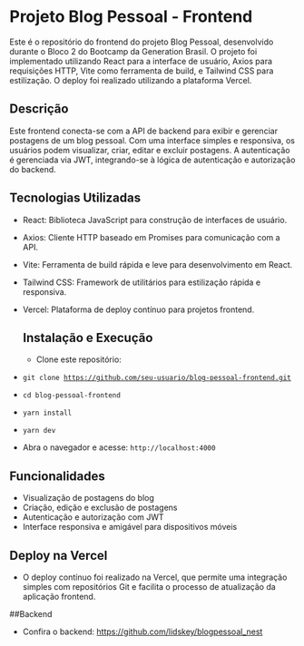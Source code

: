 # Projeto Blog Pessoal - Frontend
Este é o repositório do frontend do projeto Blog Pessoal, desenvolvido durante o Bloco 2 do Bootcamp da Generation Brasil. O projeto foi implementado utilizando React para a interface de usuário, Axios para requisições HTTP, Vite como ferramenta de build, e Tailwind CSS para estilização. O deploy foi realizado utilizando a plataforma Vercel.

## Descrição
Este frontend conecta-se com a API de backend para exibir e gerenciar postagens de um blog pessoal. Com uma interface simples e responsiva, os usuários podem visualizar, criar, editar e excluir postagens. A autenticação é gerenciada via JWT, integrando-se à lógica de autenticação e autorização do backend.

## Tecnologias Utilizadas
- React: Biblioteca JavaScript para construção de interfaces de usuário.
- Axios: Cliente HTTP baseado em Promises para comunicação com a API.
- Vite: Ferramenta de build rápida e leve para desenvolvimento em React.
- Tailwind CSS: Framework de utilitários para estilização rápida e responsiva.
- Vercel: Plataforma de deploy contínuo para projetos frontend.

  ##  Instalação e Execução
  - Clone este repositório:
  
- <code>git clone https://github.com/seu-usuario/blog-pessoal-frontend.git</code>
- <code>cd blog-pessoal-frontend</code>
- <code>yarn install</code>
- <code>yarn dev</code>
- Abra o navegador e acesse:
<code>http://localhost:4000</code>

## Funcionalidades
- Visualização de postagens do blog
- Criação, edição e exclusão de postagens
- Autenticação e autorização com JWT
- Interface responsiva e amigável para dispositivos móveis

 ## Deploy na Vercel
- O deploy contínuo foi realizado na Vercel, que permite uma integração simples com repositórios Git e facilita o processo de atualização da aplicação frontend.

 
##Backend
- Confira o backend:
https://github.com/lidskey/blogpessoal_nest

